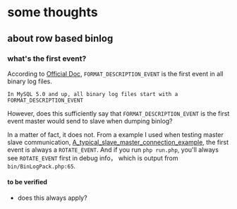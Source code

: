 # some thoughts

## about row based binlog
### what's the first event?
According to [Official Doc](https://dev.mysql.com/doc/internals/en/event-data-for-specific-event-types.html), `FORMAT_DESCRIPTION_EVENT` is the first
event in all binary log files.
```
In MySQL 5.0 and up, all binary log files start with a FORMAT_DESCRIPTION_EVENT
```

However, does this sufficiently say that `FORMAT_DESCRIPTION_EVENT` is the first event master would send to slave when dumping binlog?

In a matter of fact, it does not.
From a example I used when testing master slave communication, [A_typical_slave_master_connection_example](./A_typical_slave_master_connection_example.md), the
first event is always a `ROTATE_EVENT`. And if you run `php run.php`, you'll always see `ROTATE_EVENT` first in debug info， which is output from `bin/BinLogPack.php:65`.

#### to be verified
* does this always apply?